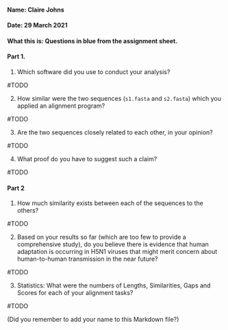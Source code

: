 #### Name: Claire Johns
#### Date: 29 March 2021
#### What this is: Questions in blue from the assignment sheet.

#### Part 1.


 1. Which software did you use to conduct your analysis?

#TODO

 2. How similar were the two sequences (`s1.fasta` and `s2.fasta`) which you applied an alignment program?

 #TODO


 3. Are the two sequences closely related to each other, in your opinion?

 #TODO


 4. What proof do you have to suggest such a claim?


 #TODO




#### Part 2
 1. How much similarity exists between each of the sequences to the others?

#TODO


 2. Based on your results so far (which are too few to provide a comprehensive study), do you believe there is evidence that human adaptation is occurring in H5N1 viruses that might merit concern about human-to-human transmission in the near future?


#TODO

 3. Statistics: What were the numbers of Lengths, Similarities, Gaps and Scores for each of your alignment tasks?


#TODO




(Did you remember to add your name to this Markdown file?)
